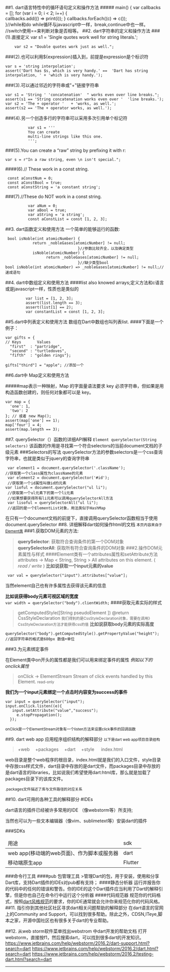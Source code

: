##1. dart语言特性中的循环语句定义和操作方法     #####
       main() {  var callbacks = []; 
                  for (var i = 0; i < 2; i++) {  
                         callbacks.add(() => print(i)); 
                         }
                   callbacks.forEach((c) => c());  
                }//while和do while循环与javascript中一样，break,continue中也一样。
                  //switch使用==来判断对象是否相等。
##2. dart字符串的定义和操作方法
###(1).直接定义  var s1 = 'Single quotes work well for string literals.';
```
    var s2 = "Double quotes work just as well.";
```
###(2).也可以利用${expression}插入到，前提是expression是个标识符
```
var s = 'string interpolation';
assert('Dart has $s, which is very handy.' ==  'Dart has string interpolation, ' + 'which is very handy.');
```
###(3).可以通过邻近的字符串或"+"链接字符串  
```
var s1 = 'String ' 'concatenation'  " works even over line breaks.";
assert(s1 == 'String concatenation works even over '  'line breaks.');
var s2 = 'The + operator '   + 'works, as well.';
assert(s2 == 'The + operator works, as well.');
```
###(4).另一个创造多行的字符串可以采用多次引用单个标记符
```
          var s1 = '''
          You can create
          multi-line strings like this one.
          ''';
```
###(5).You can create a “raw” string by prefixing it with r:
```
var s = r"In a raw string, even \n isn't special.";
```
####(6).// These work in a const string.
```
 const aConstNum = 0;
 const aConstBool = true;
 const aConstString = 'a constant string';
```
###(7).//These do NOT work in a const string.
```
          var aNum = 0;
          var aBool = true;
          var aString = 'a string';
          const aConstList = const [1, 2, 3];
```
##3. dart函数定义和使用方法
一个简单的能够运行的函数:
```
 bool isNoble(int atomicNumber) {
            return _nobleGases[atomicNumber] != null;
                                }//参数比较齐全，以及确定类型
            isNoble(atomicNumber) {
                  return _nobleGases[atomicNumber] != null;
                                }//缺少类型bool
bool isNoble(int atomicNumber) => _nobleGases[atomicNumber] != null;//速成语句
```            
##4. dart中数组定义和使用方法
####list also knowed arrays;定义方法和c语言或是javascript一样，性质也是类似的
```        
         var list = [1, 2, 3];
         assert(list.length == 3);
         assert(list[1] == 2);
         var constantList = const [1, 2, 3];
```
##5.dart中列表定义和使用方法
数组在Dart中数组也叫列表list.
####下面是一个例子：
```
var gifts = {                      
// Keys       Values
  "first"  : "partridge",
  "second" : "turtledoves",
  "fifth"  : "golden rings"};

gifts["third"] = "apple"; //添加一个
```
##6.dart中 Map定义和使用方法

#####map表示一种映射，Map 的字面量语法要求 key 必须字符串，但如果是用构造函数创建的，则任何对象都可以是 key。
```
var map = {
  'one': 1,
  'two': 2
}; // 或者 new Map(); 
assert(map['one'] == 1);
map['four'] = 4;
assert(map.length == 3);
```
##7. querySelector（）函数的详细API解释
 ``` Element querySelector(String selectors) ```
 该函数的作用是寻找第一个符合selectors的当前document文档的子级元素
###Selectors的写法
 querySelector方法的参数selectors是一个css查询字符串，也就是类似于jquery的查询字符串
``` 
 var element1 = document.querySelector('.className');
//获取第一个class属性为className的元素
 var element2 = document.querySelector('#id'); 
 //获取第一个id属性叫做id的元素
var lioful = document.querySelector("ul li");
 //获取第一个ul元素下的第一个li元素
 //如果想要获得所有li元素可以调用querySelectorAll方法
 var lisoful = querySelectorAll("ul li");
 //返回的是一个ElementList对象，用法类似于HashMap
```
 在只有一个document文档的前提下，直接调用querySelector函数相当于使用document.querySelector
##8. 详细解释dart如何操作html的文档
<small>本页内容来自于<a href="https://api.dartlang.org/stable/1.19.1/dart-html/Element-class.html">Element类</a></small>
###1.获取DOM元素的方法:
 >__querySelector__: 获取符合查询条件的第一个DOM对象<br />
>__querySelectorAll__: 获取所有符合查询条件的DOM对象
###2.操作DOM元素属性与样式
####Element类有一个attributes属性和setAttribute方法
 >attributes → Map < String,  String \>
>All attributes on this element.   \( *read / write* \)
**比如说获取一个input元素的value** <br />
```
 var val = querySelector("input").attributes["value"];
```
当然element自己也有许多属性去获得该元素的信息

**比如说获得body元素可视区域的宽度** <br />
```var width = querySelector("body").clientWidth;```
####获取元素实际的样式
 >getComputedStyle([String pseudoElement ]) 
 @return CssStyleDeclaration
 <small>我们得到的是CssStyleDeclaration对象，需要在调用》CssStyleDeclaration方法才能获得css的值</small>
**比如说获取body元素的实际高度**
``` 
querySelector("body").getComputedStyle().getPropertyValue("height");
//返回字符串的格式是680px 数值+单位 
```
###3.为元素绑定事件

在Element类中on开头的属性都是我们可以用来绑定事件的属性
*例如以下的onclick属性*
>onClick → ElementStream<MouseEvent>
>Stream of click events handled by this Element.
<small>read-only</small>

**我们为一个input元素绑定一个点击时内容变为success的事件**

``` 
var input = querySelector("input");
input.onClick.listen((e){
   input.setAttribute("value","success");
     e.stopPropagation();
  }); 
```
 
<small>onClick是一个ElementStream对象有一个listen方法来设置click事件的回调函数</small>

##9. dart web app 应用程序组织结构的解释部分
 <small>以下是dart web app项目目录结构</small>
 >+web
 &emsp;+packages 
 &emsp;+dart
 &emsp;+style
 &emsp; index.html

<p>web目录是整个web程序的根目录，index.html就是我们的入口文件，style目录中存放css样式文件，dart目录中存放的是dart文件，而packages目录中存放的是dart语言的libraries，比如说我们希望使用dart:html库，那么就是加载了packages目录下的该库文件。</p>
 <small>.packages文件描述了库与文件路径的对应关系</small>
 
##10. dart可用的各种工具的解释部分
 #IDEs
 <p>dart语言的插件已经被许多常用的IDE （像webstorm等）所支持; </p>
 <p>当然也可以为一些文本编辑器（像vim、sublimetext等）安装dart的插件</p>
###SDKs
<table>
<thead><tr><td>用途</td><td>sdk</td></tr></thead>
<tbody><tr>
<td>web app(移动端的web页面)、作为脚本或服务器</td>
<td>dart</td>
</tr><tr>
<td>移动端原生app</td>
<td>Flutter</td>
</tr></tbody>
</table>
###命令行工具
####pub 包管理工具
 >管理Dart的包，用于安装，使用和分享Dart库，支持Dart插件的IDEs对pub都有支持；
####静态分析器
 运行并报告你的代码中的任何的错误和警告。你的IDE的这个Dart插件应当利用了Dart的解释引擎，但是你也自己在命令行中运行这个分析器
####代码规范器
 规范你的代码格式，按照<a href="https://www.dartlang.org/guides/language/effective-dart/style">dart风格规范</a>的要求，你的IDE通常就会允许你来规范化你的代码风格。
##11. 指引你到其他社区社区寻求dart相关问题帮助的解释部分
在dart语言的官网上的Community and Support，可以找到很多帮助。除此之外，CDSN,ITeye,脚本之家，开源中国社区也有很多关于dart的专业帮助。

##12. 从web storm软件菜单找出webstrom 中dart开发的帮助文档
打开webstorm，直接按f1，然后搜索dart，可以找到很多dart的开发知识。
https://www.jetbrains.com/help/webstorm/2016.2/dart-support.html?search=dart
https://www.jetbrains.com/help/webstorm/2016.2/dart.html?search=dart
https://www.jetbrains.com/help/webstorm/2016.2/testing-dart.html?search=dart


----------
